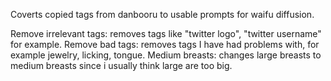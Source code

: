 Coverts copied tags from danbooru to usable prompts for waifu diffusion. 

Remove irrelevant tags: removes tags like "twitter logo", "twitter username" for example.
Remove bad tags: removes tags I have had problems with, for example jewelry, licking, tongue.
Medium breasts: changes large breasts to medium breasts since i usually think large are too big.
